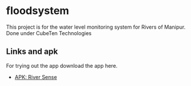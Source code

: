 # floodsystem

This project is for the water level monitoring system for Rivers of Manipur.
Done under CubeTen Technologies

## Links and apk

For trying out the app download the app here.
- [APK: River Sense]([https://docs.flutter.dev/get-started/codelab](https://drive.google.com/file/d/1VCQN7AsNMPsUV-tJ27R9SldWdrtBi9VD/view?usp=sharing)https://drive.google.com/file/d/1VCQN7AsNMPsUV-tJ27R9SldWdrtBi9VD/view?usp=sharing)

